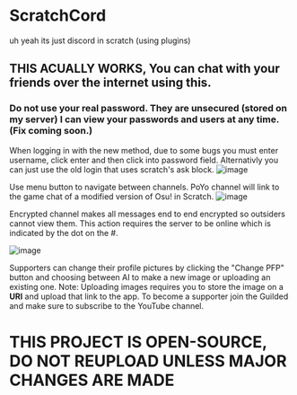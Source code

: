 # ScratchCord
uh yeah its just discord in scratch (using plugins)
## THIS ACUALLY WORKS, You can chat with your friends over the internet using this.
### Do not use your real password. They are unsecured (stored on my server) I can view your passwords and users at any time. (Fix coming soon.)
When logging in with the new method, due to some bugs you must enter username, click enter and then click into password field.
Alternativly you can just use the old login that uses scratch's ask block.
![image](https://github.com/Ikelene/ScratchCord/assets/170349413/d5c8a71b-9fae-45ee-aa00-5305ddb4ccdf)

Use menu button to navigate between channels. PoYo channel will link to the game chat of a modified version of Osu! in Scratch.
![image](https://github.com/Ikelene/ScratchCord/assets/170349413/8b5e37ee-baa1-4e55-bba7-a346d05ff059)

Encrypted channel makes all messages end to end encrypted so outsiders cannot view them. This action requires the server to be online which is indicated by the dot on the #.

![image](https://github.com/Ikelene/ScratchCord/assets/170349413/e5d6435c-3dee-4904-91e1-a9f503c2abb0)

Supporters can change their profile pictures by clicking the "Change PFP" button and choosing between AI to make a new image or uploading an existing one. Note: Uploading images requires you to store the image on a **URI** and upload that link to the app.
To become a supporter join the Guilded and make sure to subscribe to the YouTube channel.

# THIS PROJECT IS OPEN-SOURCE, DO NOT REUPLOAD UNLESS MAJOR CHANGES ARE MADE
